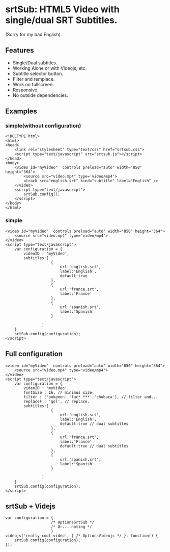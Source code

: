 # srtSub: HTML5 Video with single/dual SRT Subtitles.

(Sorry for my bad English).

## Features ##
  * Single/Dual subtitles.
  * Working Alone or with Videojs, etc. 
  * Subtitle selector button.
  * Filter and remplace.
  * Work on fullscreen.
  *	Responsive.
  * No outside dependencies.

## Examples ##

### simple(without configuration) ###

	<!DOCTYPE html>
	<html>
	<head> 
		<link rel="stylesheet" type="text/css" href="srtsub.css">
		<script type="text/javascript" src="srtsub.js"></script> 
	</head>
	<body>  
		<video id="myVideo"  controls preload="auto" width="850" height="364">
			<source src="video.mp4" type='video/mp4'>  
			<track src="english.srt" kind="subtitle" label="English" />
		</video>  
		<script type="text/javascript">  
	  		srtSub.config(); 
		</script> 
	</body>
	</html> 

### simple ###
 
	<video id="myVideo"  controls preload="auto" width="850" height="364">
		<source src="video.mp4" type='video/mp4'>   
	</video>  
	<script type="text/javascript">  
		var configuration = {
			videoID : 'myVideo', 
			subtitles:[
						{
							url:'english.srt', 
							label:'English',
							default:true
						},
						{
							url:'france.srt', 
							label:'France'
						},
						{
							url:'spanish.srt', 
							label:'Spanish'
						}

					]
		}
	  	srtSub.config(configuration);
	</script>  

## Full configuration ##

	<video id="myVideo"  controls preload="auto" width="850" height="364">
		<source src="video.mp4" type='video/mp4'>  
	</video>  
	<script type="text/javascript"> 
		var configuration = {
			videoID : 'myVideo', 
			fontSize : 16, // minimus size.
			filter : ['pokemon','fuc* ***','chubaca'], // filter and...
			replaceF : 'gol', // replace. 
			subtitles:[
						{
							url:'english.srt', 
							label:'English',
							default:true // dual subtitles
						},
						{
							url:'france.srt', 
							label:'France'
							default:true // dual subtitles
						},
						{
							url:'spanish.srt', 
							label:'Spanish'
						}

					]
		}
	  	srtSub.config(configuration); 
  	</script> 

## srtSub + Videjs ## 
	var configuration = { 
						/* OptionsSrtSub */ 
						/* Or... noting */
						}	
	videojs('really-cool-video', { /* OptionsVideojs */ }, function() {
		srtSub.config(configuration);
	});
 